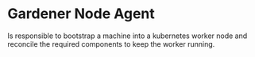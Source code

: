 # Gardener Node Agent

Is responsible to bootstrap a machine into a kubernetes worker node and reconcile the required components to keep the worker running.

